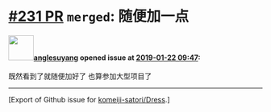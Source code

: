 # [\#231 PR](https://github.com/komeiji-satori/Dress/pull/231) `merged`: 随便加一点

#### <img src="https://avatars.githubusercontent.com/u/38838693?u=fb4df4b4f206b9236635cb213a37ffcee8fd6614&v=4" width="50">[anglesuyang](https://github.com/anglesuyang) opened issue at [2019-01-22 09:47](https://github.com/komeiji-satori/Dress/pull/231):

既然看到了就随便加好了
也算参加大型项目了




-------------------------------------------------------------------------------



[Export of Github issue for [komeiji-satori/Dress](https://github.com/komeiji-satori/Dress).]
